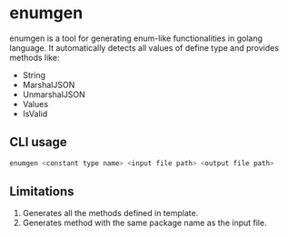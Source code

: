 # enumgen

enumgen is a tool for generating enum-like functionalities in golang language.
It automatically detects all values of define type and provides methods like:
* String
* MarshalJSON
* UnmarshalJSON
* Values
* IsValid

## CLI usage

``` bash
enumgen <constant type name> <input file path> <output file path>
```

## Limitations

1. Generates all the methods defined in template.
2. Generates method with the same package name as the input file.